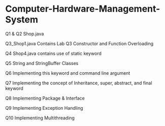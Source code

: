 # Computer-Hardware-Management-System

Q1 & Q2 Shop.java 

Q3_Shop1.java Contains Lab Q3 Constructor and Function Overloading

Q4 Shop4.java contains use of static keyword

Q5 String and StringBuffer Classes

Q6 Implementing this keyword and command line argument

Q7 Implementing the concept of Inheritance, super, abstract, and final keyword

Q8 Implementing Package & Interface

Q9 Implementing Exception Handling

Q10 Implementing Multithreading
